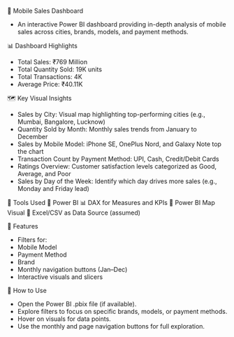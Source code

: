 📱 Mobile Sales Dashboard
* An interactive Power BI dashboard providing in-depth analysis of mobile sales across cities, brands, models, and payment methods.

📊 Dashboard Highlights
* Total Sales: ₹769 Million
* Total Quantity Sold: 19K units
* Total Transactions: 4K
* Average Price: ₹40.11K

🗺️ Key Visual Insights
* Sales by City: Visual map highlighting top-performing cities (e.g., Mumbai, Bangalore, Lucknow)
* Quantity Sold by Month: Monthly sales trends from January to December
* Sales by Mobile Model: iPhone SE, OnePlus Nord, and Galaxy Note top the chart
* Transaction Count by Payment Method: UPI, Cash, Credit/Debit Cards
* Ratings Overview: Customer satisfaction levels categorized as Good, Average, and Poor
* Sales by Day of the Week: Identify which day drives more sales (e.g., Monday and Friday lead)

🧩 Tools Used
🧠 Power BI
📊 DAX for Measures and KPIs
📍 Power BI Map Visual
📂 Excel/CSV as Data Source (assumed)

📌 Features
* Filters for:
* Mobile Model
* Payment Method
* Brand
* Monthly navigation buttons (Jan–Dec)
* Interactive visuals and slicers

🧪 How to Use
* Open the Power BI .pbix file (if available).
* Explore filters to focus on specific brands, models, or payment methods.
* Hover on visuals for data points.
* Use the monthly and page navigation buttons for full exploration.

